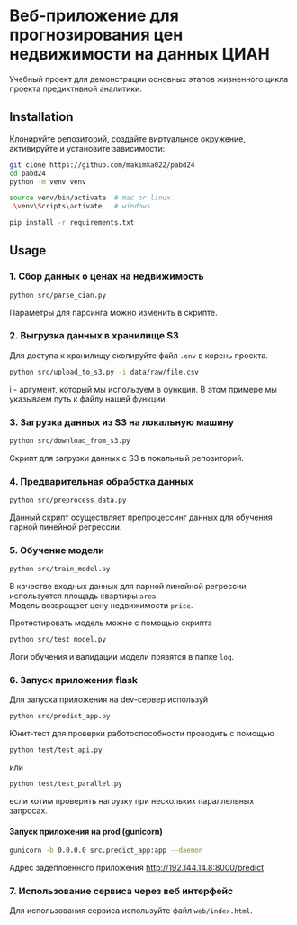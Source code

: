 # Веб-приложение для прогнозирования цен недвижимости на данных ЦИАН

Учебный проект для демонстрации основных этапов жизненного цикла проекта предиктивной аналитики.  

## Installation 

Клонируйте репозиторий, создайте виртуальное окружение, активируйте и установите зависимости:  

```sh
git clone https://github.com/makimka022/pabd24
cd pabd24
python -m venv venv

source venv/bin/activate  # mac or linux
.\venv\Scripts\activate   # windows

pip install -r requirements.txt
```

## Usage

### 1. Сбор данных о ценах на недвижимость 
```sh
python src/parse_cian.py 
```  
Параметры для парсинга можно изменить в скрипте.   

### 2. Выгрузка данных в хранилище S3 
Для доступа к хранилищу скопируйте файл `.env` в корень проекта.  

```sh
python src/upload_to_s3.py -i data/raw/file.csv 
```  
i - аргумент, который мы используем в функции. В этом примере мы указываем путь к файлу нашей функции.

### 3. Загрузка данных из S3 на локальную машину  
```sh
python src/download_from_s3.py 
``` 
Скрипт для загрузки данных с S3 в локальный репозиторий.

### 4. Предварительная обработка данных  
```sh
python src/preprocess_data.py 
``` 
Данный скрипт осуществляет препроцессинг данных для обучения парной линейной регрессии.

### 5. Обучение модели 
```sh
python src/train_model.py 
```   
В качестве входных данных для парной линейной регрессии используется площадь квартиры `area`.   
Модель возвращает цену недвижимости `price`.

Протестировать модель можно с помощью скрипта
```sh
python src/test_model.py 
``` 

Логи обучения и валидации модели появятся в папке `log`.

### 6. Запуск приложения flask 

Для запуска приложения на dev-сервер используй 
```sh
python src/predict_app.py 
``` 
Юнит-тест для проверки работоспособности проводить с помощью
```sh
python test/test_api.py 
``` 
или 
```sh
python test/test_parallel.py 
``` 
если хотим проверить нагрузку при нескольких параллельных запросах.

#### Запуск приложения на prod (gunicorn)
```bash
gunicorn -b 0.0.0.0 src.predict_app:app --daemon 
```
Адрес задеплоенного приложения http://192.144.14.8:8000/predict

### 7. Использование сервиса через веб интерфейс 

Для использования сервиса используйте файл `web/index.html`.  

